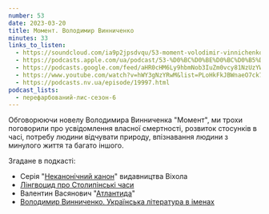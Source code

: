 ```yaml
---
number: 53
date: 2023-03-20
title: Момент. Володимир Винниченко
minutes: 33
links_to_listen:
  - https://soundcloud.com/ia9p2jpsdvqu/53-moment-volodimir-vinnichenko
  - https://podcasts.apple.com/ua/podcast/53-%D0%BC%D0%BE%D0%BC%D0%B5%D0%BD%D1%82-%D0%B2%D0%BE%D0%BB%D0%BE%D0%B4%D0%B8%D0%BC%D0%B8%D1%80-%D0%B2%D0%B8%D0%BD%D0%BD%D0%B8%D1%87%D0%B5%D0%BD%D0%BA%D0%BE/id1563575488?i=1000606031010
  - https://podcasts.google.com/feed/aHR0cHM6Ly9hbmNob3IuZm0vcy81NzUzYWEwMC9wb2RjYXN0L3Jzcw/episode/ZTIwZTNkNmYtYjBlYS00OThlLWI4MjAtYjQ1NzcxOWM3NmQ0?sa=X&ved=0CAUQkfYCahcKEwi4596qqIn-AhUAAAAAHQAAAAAQAQ
  - https://www.youtube.com/watch?v=hWY3gNzYRwM&list=PLoHkFkJBWnaeO7ck7gFfv0i99JD7Cgz-X&index=5
  - https://podcasts.nv.ua/episode/19997.html
podcast_lists:
  - перефарбований-лис-сезон-6
---
```


Обговорюючи новелу Володимира Винниченка "Момент", ми трохи поговорили про
усвідомлення власної смертності, розвиток стосунків в часі, потребу людини
відчувати природу, впізнавання людини з минулого життя та багато іншого.

Згадане в подкасті:
- Серія "[Неканонічний канон][1]" видавництва Віхола
- [Лінгвоцид про Столипінські часи][2]
- Валентин Васянович "[Атлантида][3]"
- [Володимир Винниченко. Українська література в іменах][4]

[1]: https://www.vikhola.com/product-page/khvylovyi-nekanonichnyi-kanon
[2]: https://youtu.be/QWWhbFXFz_Q
[3]: https://takflix.com/uk/films/atlantyda
[4]: https://youtu.be/_tiy7mlYS84
